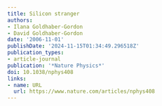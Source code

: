 ```yaml
---
title: Silicon stranger
authors:
- Ilana Goldhaber-Gordon
- David Goldhaber-Gordon
date: '2006-11-01'
publishDate: '2024-11-15T01:34:49.296518Z'
publication_types:
- article-journal
publication: '*Nature Physics*'
doi: 10.1038/nphys408
links:
- name: URL
  url: https://www.nature.com/articles/nphys408
---
```

